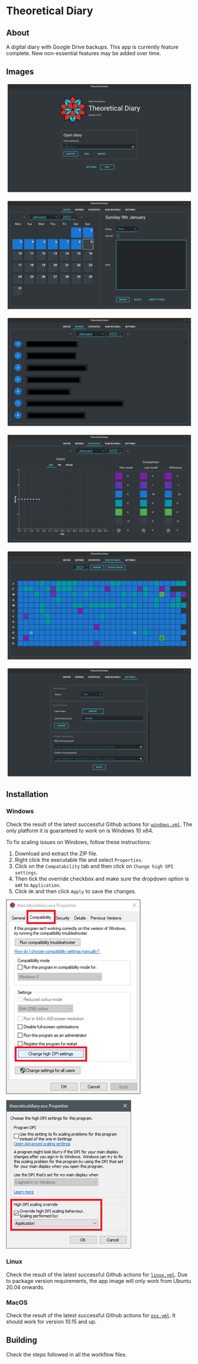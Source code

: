 # Theoretical Diary

## About

A digital diary with Google Drive backups. This app is currently feature complete. New non-essential features may be added over time.

## Images

![](images/readme/main_menu.png)

![](images/readme/editor.png)

![](images/readme/entry_list.png)

![](images/readme/statistics.png)

![](images/readme/pixels.png)

![](images/readme/settings.png)

## Installation

### Windows

Check the result of the latest successful Github actions for [`windows.yml`](https://github.com/someretical/TheoreticalDiary/actions/workflows/windows.yml). The only platform it is guaranteed to work on is Windows 10 x64.

To fix scaling issues on Windows, follow these instructions:

1. Download and extract the ZIP file.
2. Right click the executable file and select `Properties`.
3. Click on the `Compatability` tab and then click on `Change high DPI settings`.
4. Then tick the override checkbox and make sure the dropdown option is set to `Application`.
5. Click `OK` and then click `Apply` to save the changes.

![](images/readme/windows_compat_1.png)

![](images/readme/windows_compat_2.png)

### Linux

Check the result of the latest successful Github actions for [`linux.yml`](https://github.com/someretical/TheoreticalDiary/actions/workflows/linux.yml). Due to package version requirements, the app image will only work from Ubuntu 20.04 onwards.

### MacOS

Check the result of the latest successful Github actions for [`osx.yml`](https://github.com/someretical/TheoreticalDiary/actions/workflows/osx.yml). It should work for version 10.15 and up.
## Building

Check the steps followed in all the workflow files.